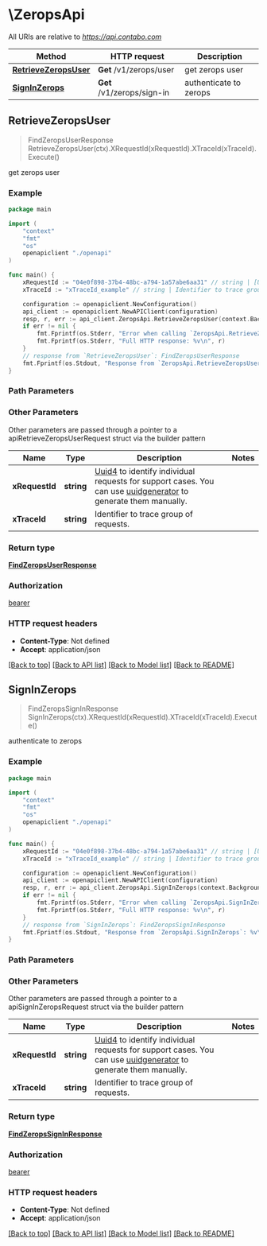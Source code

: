 # \ZeropsApi

All URIs are relative to *https://api.contabo.com*

Method | HTTP request | Description
------------- | ------------- | -------------
[**RetrieveZeropsUser**](ZeropsApi.md#RetrieveZeropsUser) | **Get** /v1/zerops/user | get zerops user
[**SignInZerops**](ZeropsApi.md#SignInZerops) | **Get** /v1/zerops/sign-in | authenticate to zerops



## RetrieveZeropsUser

> FindZeropsUserResponse RetrieveZeropsUser(ctx).XRequestId(xRequestId).XTraceId(xTraceId).Execute()

get zerops user



### Example

```go
package main

import (
    "context"
    "fmt"
    "os"
    openapiclient "./openapi"
)

func main() {
    xRequestId := "04e0f898-37b4-48bc-a794-1a57abe6aa31" // string | [Uuid4](https://en.wikipedia.org/wiki/Universally_unique_identifier#Version_4_(random)) to identify individual requests for support cases. You can use [uuidgenerator](https://www.uuidgenerator.net/version4) to generate them manually.
    xTraceId := "xTraceId_example" // string | Identifier to trace group of requests. (optional)

    configuration := openapiclient.NewConfiguration()
    api_client := openapiclient.NewAPIClient(configuration)
    resp, r, err := api_client.ZeropsApi.RetrieveZeropsUser(context.Background()).XRequestId(xRequestId).XTraceId(xTraceId).Execute()
    if err != nil {
        fmt.Fprintf(os.Stderr, "Error when calling `ZeropsApi.RetrieveZeropsUser``: %v\n", err)
        fmt.Fprintf(os.Stderr, "Full HTTP response: %v\n", r)
    }
    // response from `RetrieveZeropsUser`: FindZeropsUserResponse
    fmt.Fprintf(os.Stdout, "Response from `ZeropsApi.RetrieveZeropsUser`: %v\n", resp)
}
```

### Path Parameters



### Other Parameters

Other parameters are passed through a pointer to a apiRetrieveZeropsUserRequest struct via the builder pattern


Name | Type | Description  | Notes
------------- | ------------- | ------------- | -------------
 **xRequestId** | **string** | [Uuid4](https://en.wikipedia.org/wiki/Universally_unique_identifier#Version_4_(random)) to identify individual requests for support cases. You can use [uuidgenerator](https://www.uuidgenerator.net/version4) to generate them manually. | 
 **xTraceId** | **string** | Identifier to trace group of requests. | 

### Return type

[**FindZeropsUserResponse**](FindZeropsUserResponse.md)

### Authorization

[bearer](../README.md#bearer)

### HTTP request headers

- **Content-Type**: Not defined
- **Accept**: application/json

[[Back to top]](#) [[Back to API list]](../README.md#documentation-for-api-endpoints)
[[Back to Model list]](../README.md#documentation-for-models)
[[Back to README]](../README.md)


## SignInZerops

> FindZeropsSignInResponse SignInZerops(ctx).XRequestId(xRequestId).XTraceId(xTraceId).Execute()

authenticate to zerops



### Example

```go
package main

import (
    "context"
    "fmt"
    "os"
    openapiclient "./openapi"
)

func main() {
    xRequestId := "04e0f898-37b4-48bc-a794-1a57abe6aa31" // string | [Uuid4](https://en.wikipedia.org/wiki/Universally_unique_identifier#Version_4_(random)) to identify individual requests for support cases. You can use [uuidgenerator](https://www.uuidgenerator.net/version4) to generate them manually.
    xTraceId := "xTraceId_example" // string | Identifier to trace group of requests. (optional)

    configuration := openapiclient.NewConfiguration()
    api_client := openapiclient.NewAPIClient(configuration)
    resp, r, err := api_client.ZeropsApi.SignInZerops(context.Background()).XRequestId(xRequestId).XTraceId(xTraceId).Execute()
    if err != nil {
        fmt.Fprintf(os.Stderr, "Error when calling `ZeropsApi.SignInZerops``: %v\n", err)
        fmt.Fprintf(os.Stderr, "Full HTTP response: %v\n", r)
    }
    // response from `SignInZerops`: FindZeropsSignInResponse
    fmt.Fprintf(os.Stdout, "Response from `ZeropsApi.SignInZerops`: %v\n", resp)
}
```

### Path Parameters



### Other Parameters

Other parameters are passed through a pointer to a apiSignInZeropsRequest struct via the builder pattern


Name | Type | Description  | Notes
------------- | ------------- | ------------- | -------------
 **xRequestId** | **string** | [Uuid4](https://en.wikipedia.org/wiki/Universally_unique_identifier#Version_4_(random)) to identify individual requests for support cases. You can use [uuidgenerator](https://www.uuidgenerator.net/version4) to generate them manually. | 
 **xTraceId** | **string** | Identifier to trace group of requests. | 

### Return type

[**FindZeropsSignInResponse**](FindZeropsSignInResponse.md)

### Authorization

[bearer](../README.md#bearer)

### HTTP request headers

- **Content-Type**: Not defined
- **Accept**: application/json

[[Back to top]](#) [[Back to API list]](../README.md#documentation-for-api-endpoints)
[[Back to Model list]](../README.md#documentation-for-models)
[[Back to README]](../README.md)

